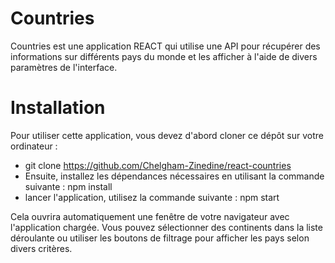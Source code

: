 # Countries
Countries est une application REACT qui utilise une API pour récupérer des informations sur différents pays du monde et les afficher à l'aide de divers paramètres de l'interface.

# Installation
Pour utiliser cette application, vous devez d'abord cloner ce dépôt sur votre ordinateur :
- git clone https://github.com/Chelgham-Zinedine/react-countries
- Ensuite, installez les dépendances nécessaires en utilisant la commande suivante : npm install
- lancer l'application, utilisez la commande suivante : npm start

Cela ouvrira automatiquement une fenêtre de votre navigateur avec l'application chargée. Vous pouvez sélectionner des continents dans la liste déroulante ou utiliser les boutons de filtrage pour afficher les pays selon divers critères.
